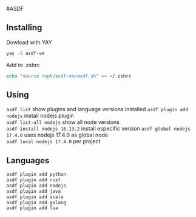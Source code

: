 #ASDF

## Installing
Dowload with YAY
```sh
yay -S asdf-vm
```
Add to .zshrc  
```sh
echo "source /opt/asdf-vm/asdf.sh" >> ~/.zshrc
```

## Using
`asdf list` show plugins and language versions installed
`asdf plugin add nodejs` install nodejs plugin  
`asdf list-all nodejs` show all node versions  
`asdf install nodejs 16.13.2`  install especific version
`asdf global nodejs 17.4.0` uses nodejs 17.4.0 as global node  
`asdf local nodejs 17.4.0` per project  


## Languages
```sh
asdf plugin add python
asdf plugin add rust
asdf plugin add nodejs
asdf plugin add java
asdf plugin add scala
asdf plugin add golang
asdf plugin add lua
```
